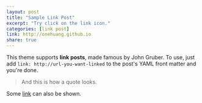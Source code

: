 ```yaml
---
layout: post
title: "Sample Link Post"
excerpt: "Try click on the link icon."
categories: [link post]
link: http://onehuang.github.io
share: true
---
```


This theme supports **link posts**, made famous by John Gruber. To use, just add `link: http://url-you-want-linked` to the post's YAML front matter and you're done.

> And this is how a quote looks.

Some [link](http://onehuang.github.io) can also be shown.
